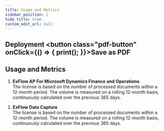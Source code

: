 ```yaml
---
title: Usage and Metrics    
sidebar_position: 1
hide_title: true
custom_edit_url: null
---
```

## Deployment <button class="pdf-button" onClick={() => { print(); }}>Save as PDF</button>

## Usage and Metrics
 
1.	**ExFlow AP For Microsoft Dynamics Finance and Operations**<br/>
The license is based on the number of processed documents within a 12-month period. The volume is measured on a rolling 12-month basis, continuously calculated over the previous 365 days.
 
 
2.	**ExFlow Data Capture**<br/>
The license is based on the number of processed documents within a 12-month period. The volume is measured on a rolling 12-month basis, continuously calculated over the previous 365 days.
 
